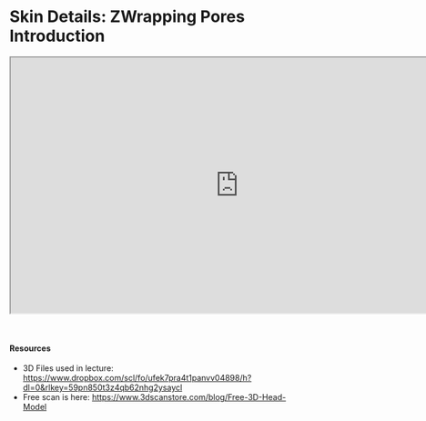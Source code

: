 # Skin Details: ZWrapping Pores Introduction

<p><iframe src="https://www.youtube.com/embed/qDszFYqJWeI?rel=0" width="800" height="450" allowfullscreen="allowfullscreen" allow="accelerometer; autoplay; clipboard-write; encrypted-media; gyroscope; picture-in-picture"></iframe></p>
<p>&nbsp;</p>
<h4>Resources</h4>
<ul>
<li>3D Files used in lecture: <a href="https://www.dropbox.com/scl/fo/ufek7pra4t1panvv04898/h?dl=0&amp;rlkey=59pn850t3z4qb62nhg2ysaycl" target="_blank">https://www.dropbox.com/scl/fo/ufek7pra4t1panvv04898/h?dl=0&amp;rlkey=59pn850t3z4qb62nhg2ysaycl</a>&nbsp;</li>
<li>Free scan is here: <a href="https://www.3dscanstore.com/blog/Free-3D-Head-Model" target="_blank">https://www.3dscanstore.com/blog/Free-3D-Head-Model</a>&nbsp;</li>
</ul>